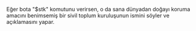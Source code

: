 Eğer bota "$stk" komutunu verirsen, o da sana dünyadan doğayı koruma amacını benimsemiş bir sivil toplum kuruluşunun ismini söyler ve açıklamasını yapar.
